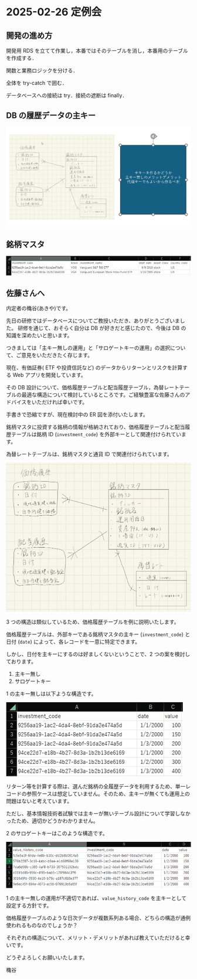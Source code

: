 # 2025-02-26 定例会

## 開発の進め方

開発用 RDS を立てて作業し，本番ではそのテーブルを消し，本番用のテーブルを作成する．

関数と業務ロジックを分ける．

全体を try-catch で囲む．

データベースへの接続は try．接続の遮断は finally．

## DB の履歴データの主キー

![primary key](../img/db_pkey.png)

## 銘柄マスタ

![stock](../img/db_investment_info_example.png)

## 佐藤さんへ

内定者の穐谷(あきや)です。

先日の研修ではデータベースについてご教授いただき、ありがとうございました。
研修を通じて、おそらく自分は DB が好きだと感じたので、今後は DB の知識を深めたいと思います。

つきましては「主キー無しの運用」と「サロゲートキーの運用」の選択について、ご意見をいただきたく存じます。

現在、有価証券( ETF や投資信託など) のデータからリターンとリスクを計算する Web アプリを開発しています。

その DB 設計について、価格履歴テーブルと配当履歴テーブル，為替レートテーブルの最適な構造について検討しているところです。ご経験豊富な佐藤さんのアドバイスをいただければ幸いです。

手書きで恐縮ですが、現在検討中の ER 図を添付いたします。

銘柄マスタに投資する銘柄の情報が格納されており、価格履歴テーブルと配当履歴テーブルは銘柄 ID (`investment_code`) を外部キーとして関連付けられています。

為替レートテーブルは、銘柄マスタと通貨 ID で関連付けられています。

![ER図](../img//er_zoom.png)

3 つの構造は類似しているため、価格履歴テーブルを例に説明いたします。

価格履歴テーブルは、外部キーである銘柄マスタの主キー (`investment_code`) と 日付 (`date`) によって、各レコードを一意に特定できます。

しかし、日付を主キーにするのは好ましくないということで、2 つの案を検討しております。

1. 主キー無し
2. サロゲートキー

1 の主キー無しは以下ような構造です。

![no primary key](../img/db_value_history_no_pkey.png)

リターン等を計算する際は、選んだ銘柄の全履歴データを利用するため、単一レコードの参照ケースは想定していません。そのため、主キーが無くても運用上の問題はないと考えています。

ただし、基本情報技術者試験では主キーが無いテーブル設計について学習しなかったため、適切かどうかわかりません。

2 のサロゲートキーはこのような構造です。

![surrogate key](../img/db_value_history_surrogate_key.png)

1 の主キー無しの運用が不適切であれば、`value_history_code` を主キーとして設定する方針です。

価格履歴テーブルのような日次データが複数系列ある場合、どちらの構造が通例使われるものなのでしょうか？

それぞれの構造について、メリット・デメリットがあれば教えていただけると幸いです。

どうぞよろしくお願いいたします。

穐谷
